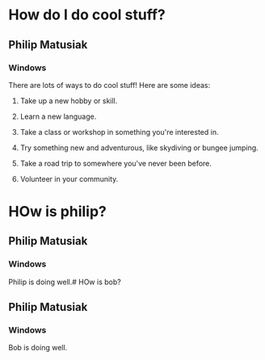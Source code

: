 # How do I do cool stuff?

 ## Philip Matusiak

 ### Windows 

 

There are lots of ways to do cool stuff! Here are some ideas:

1. Take up a new hobby or skill.

2. Learn a new language.

3. Take a class or workshop in something you're interested in.

4. Try something new and adventurous, like skydiving or bungee jumping.

5. Take a road trip to somewhere you've never been before.

6. Volunteer in your community.

# HOw is philip?

 ## Philip Matusiak

 ### Windows 

 

Philip is doing well.# HOw is bob?

 ## Philip Matusiak

 ### Windows 

 

Bob is doing well.